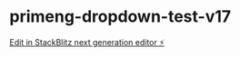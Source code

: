 # primeng-dropdown-test-v17

[Edit in StackBlitz next generation editor ⚡️](https://stackblitz.com/~/github.com/shdb2/primeng-dropdown-test-v17)